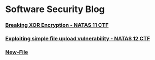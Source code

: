 # Software Security Blog

### [Breaking XOR Encryption - NATAS 11 CTF](https://raj3shp.github.io/ctf-natas11)
### [Exploiting simple file upload vulnerability - NATAS 12 CTF](https://raj3shp.github.io/ctf-natas12)
### [New-File](https://raj3shp.github.io/new-file)
